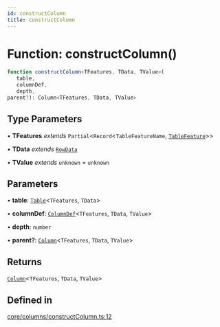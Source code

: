 ```yaml
---
id: constructColumn
title: constructColumn
---
```


# Function: constructColumn()

```ts
function constructColumn<TFeatures, TData, TValue>(
   table, 
   columnDef, 
   depth, 
parent?): Column<TFeatures, TData, TValue>
```

## Type Parameters

• **TFeatures** *extends* `Partial`\<`Record`\<`TableFeatureName`, [`TableFeature`](../interfaces/tablefeature.md)\>\>

• **TData** *extends* [`RowData`](../type-aliases/rowdata.md)

• **TValue** *extends* `unknown` = `unknown`

## Parameters

• **table**: [`Table`](../type-aliases/table.md)\<`TFeatures`, `TData`\>

• **columnDef**: [`ColumnDef`](../type-aliases/columndef.md)\<`TFeatures`, `TData`, `TValue`\>

• **depth**: `number`

• **parent?**: [`Column`](../type-aliases/column.md)\<`TFeatures`, `TData`, `TValue`\>

## Returns

[`Column`](../type-aliases/column.md)\<`TFeatures`, `TData`, `TValue`\>

## Defined in

[core/columns/constructColumn.ts:12](https://github.com/TanStack/table/blob/main/packages/table-core/src/core/columns/constructColumn.ts#L12)

